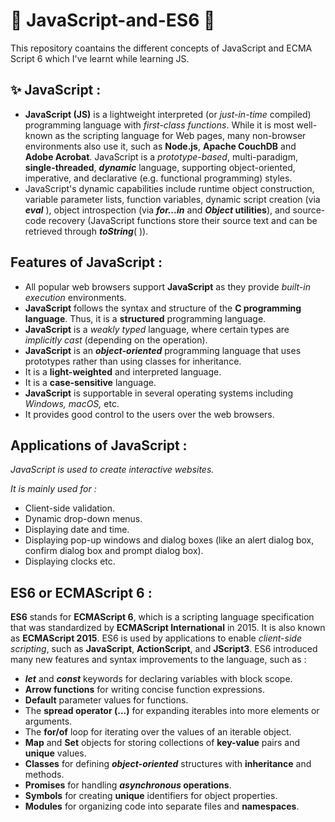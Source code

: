 # 🎇 JavaScript-and-ES6 🎇
This repository coantains the different concepts of JavaScript and ECMA Script 6 which I've learnt while learning JS.

## ✨ JavaScript :
- **JavaScript (JS)** is a lightweight interpreted (or _just-in-time_ compiled) programming language with _first-class functions_. While it is most well-known as the scripting language for Web pages, many non-browser environments also use it, such as **Node.js**, **Apache CouchDB** and **Adobe Acrobat**. JavaScript is a _prototype-based_, multi-paradigm, **single-threaded**, _**dynamic**_ language, supporting object-oriented, imperative, and declarative (e.g. functional programming) styles.
- JavaScript's dynamic capabilities include runtime object construction, variable parameter lists, function variables, dynamic script creation (via _**eval**_ ), object introspection (via **_for...in_** and **_Object_ utilities**), and source-code recovery (JavaScript functions store their source text and can be retrieved through **_toString_**( )).

## Features of JavaScript :
- All popular web browsers support **JavaScript** as they provide _built-in execution_ environments.
- **JavaScript** follows the syntax and structure of the **C programming language**. Thus, it is a **structured** programming language.
- **JavaScript** is a _weakly typed_ language, where certain types are _implicitly cast_ (depending on the operation).
- **JavaScript** is an **_object-oriented_** programming language that uses prototypes rather than using classes for inheritance.
- It is a **light-weighted** and interpreted language.
- It is a **case-sensitive** language.
- **JavaScript** is supportable in several operating systems including _Windows, macOS,_ etc.
- It provides good control to the users over the web browsers.

## Applications of JavaScript :
_JavaScript is used to create interactive websites._

_It is mainly used for :_
- Client-side validation.
- Dynamic drop-down menus.
- Displaying date and time.
- Displaying pop-up windows and dialog boxes (like an alert dialog box, confirm dialog box and prompt dialog box).
- Displaying clocks etc.

## ES6 or ECMAScript 6 :
**ES6** stands for **ECMAScript 6**, which is a scripting language specification that was standardized by **ECMAScript International** in 2015. It is also known as **ECMAScript 2015**. ES6 is used by applications to enable _client-side scripting_, such as **JavaScript**, **ActionScript**, and **JScript3**. ES6 introduced many new features and syntax improvements to the language, such as :
- **_let_** and **_const_** keywords for declaring variables with block scope.
- **Arrow functions** for writing concise function expressions.
- **Default** parameter values for functions.
- The **spread operator (...)** for expanding iterables into more elements or arguments.
- The **for/of** loop for iterating over the values of an iterable object.
- **Map** and **Set** objects for storing collections of **key-value** pairs and **unique** values.
- **Classes** for defining **_object-oriented_** structures with **inheritance** and methods.
- **Promises** for handling **_asynchronous_ operations**.
- **Symbols** for creating **unique** identifiers for object properties.
- **Modules** for organizing code into separate files and **namespaces**.
